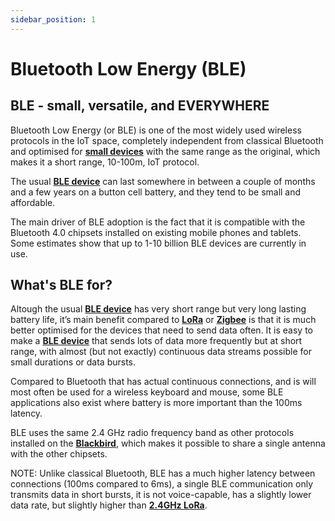 ```yaml
---
sidebar_position: 1
---
```


# Bluetooth Low Energy (BLE)

## BLE - small, versatile, and EVERYWHERE
Bluetooth Low Energy (or BLE) is one of the most widely used wireless protocols in the IoT space, completely independent from classical Bluetooth and optimised for **[small devices](docs/Hardware/BLE-devices.md)** with the same range as the original, which makes it a short range, 10-100m, IoT protocol. 

The usual **[BLE device](docs/Hardware/BLE-devices.md)** can last somewhere in between a couple of months and a few years on a button cell battery, and they tend to be small and affordable. 

The main driver of BLE adoption is the fact that it is compatible with the Bluetooth 4.0 chipsets installed on existing mobile phones and tablets. Some estimates show that up to 1-10 billion BLE devices are currently in use.

## What's BLE for?

Altough the usual **[BLE device](docs/Hardware/BLE-devices.md)** has very short range but very long lasting battery life, it’s main benefit compared to **[LoRa]( docs/IoT-Protocols/LoRa/LoRa-intro.md)** or **[Zigbee](docs/IoT-Protocols/Zigbee/zigbee-intro.md)** is that it is much better optimised for the devices that need to send data often. It is easy to make a **[BLE device](docs/Hardware/BLE-devices.md)** that sends lots of data more frequently but at short range, with almost (but not exactly) continuous data streams possible for small durations or data bursts. 

Compared to Bluetooth that has actual continuous connections, and is will most often be used for a wireless keyboard and mouse, some BLE applications also exist where battery is more important than the 100ms latency.

BLE uses the same 2.4 GHz radio frequency band as other protocols installed on the **[Blackbird](docs/Hardware/Blackbird.md)**, which makes it possible to share a single antenna with the other chipsets.

NOTE: Unlike classical Bluetooth, BLE has a much higher latency between connections (100ms compared to 6ms), a single BLE communication only transmits data in short bursts, it is not voice-capable, has a slightly lower data rate, but slightly higher than **[2.4GHz LoRa](docs/IoT-Protocols/LoRa/Dual-band-LoRa.md)**. 
